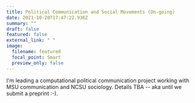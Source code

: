 ```yaml
---
title: Political Communication and Social Movements (On-going)
date: 2021-10-20T17:47:22.936Z
summary: ""
draft: false
featured: false
external_link: " "
image:
  filename: featured
  focal_point: Smart
  preview_only: false
---
```

I'm leading a computational political communication project working with MSU communication and NCSU sociology. Details TBA -- aka until we submit a preprint :-).